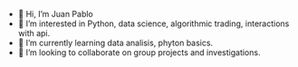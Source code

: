 - 👋 Hi, I’m Juan Pablo
- 👀 I’m interested in Python, data science, algorithmic trading, interactions with api.
- 🌱 I’m currently learning data analisis, phyton basics.  
- 💞️ I’m looking to collaborate on group projects and investigations.


<!---
numerosYmate/numerosYmate is a ✨ special ✨ repository because its `README.md` (this file) appears on your GitHub profile.
You can click the Preview link to take a look at your changes.
--->
